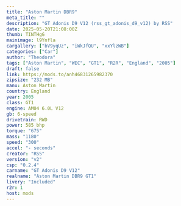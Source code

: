 ```yaml
---
title: "Aston Martin DBR9"
meta_title: ""
description: "GT Adonis D9 V12 (rss_gt_adonis_d9_v12) by RSS"
date: 2025-05-20T21:08:00Z
thumb: TINTHgG
mainimage: l9Ynfla
cargallery: ["bV9yqUz", "iWkJfQU", "xxYlzWB"]
categories: ["Car"]
author: "Theodora"
tags: ["Aston Martin", "WEC", "GT1", "R2R", "England", "2005"]
draft: false
link: https://mods.to/anh46831265982370
zipsize: "232 MB"
manu: Aston Martin
country: England
year: 2005
class: GT1
engine: AM04 6.0L V12
gb: 6-speed
drivetrain: RWD
power: 585 bhp 
torque: "675"
mass: "1180"
speed: "300"
accel: "- seconds"
creator: "RSS"
version: "v2"
csp: "0.2.4"
carname: "GT Adonis D9 V12"
realname: "Aston Martin DBR9 GT1"
livery: "Included"
r2r: 1
host: mods
---
```

